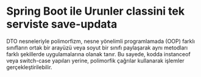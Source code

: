 # Spring Boot ile Urunler classini tek serviste save-updata
 
DTO nesneleriyle polimorfizm, nesne yönelimli programlamada (OOP) farklı sınıfların ortak bir arayüzü veya soyut bir sınıfı paylaşarak aynı metodları farklı şekillerde uygulamalarına olanak tanır. Bu sayede, kodda instanceof veya switch-case yapıları yerine, polimorfik çağrılar kullanarak işlemler gerçekleştirilebilir.
